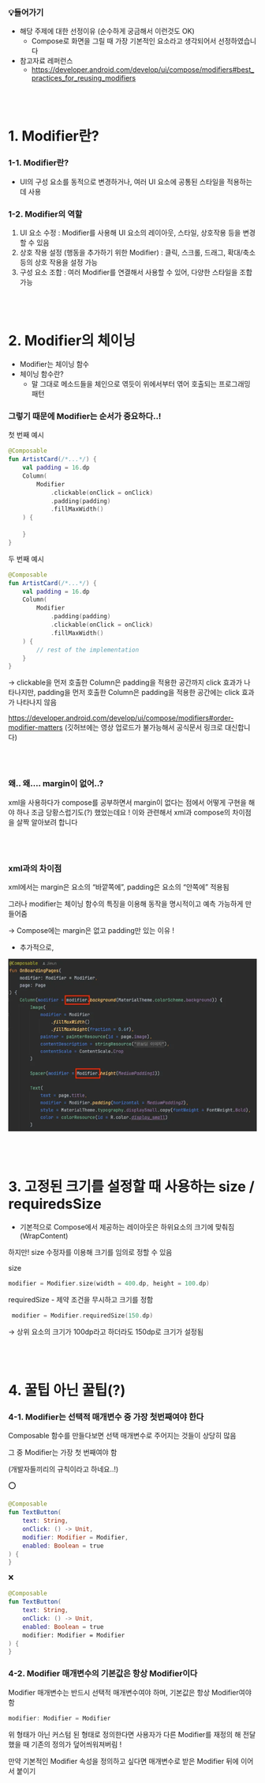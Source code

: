 ### 💡들어가기

- 해당 주제에 대한 선정이유 (순수하게 궁금해서 이런것도 OK)
    - Compose로 화면을 그릴 때 가장 기본적인 요소라고 생각되어서 선정하였습니다
- 참고자료 레퍼런스
    - https://developer.android.com/develop/ui/compose/modifiers#best_practices_for_reusing_modifiers
  
<br></br>

# 1. Modifier란?

### 1-1. Modifier란?

- UI의 구성 요소를 동적으로 변경하거나, 여러 UI 요소에 공통된 스타일을 적용하는 데 사용

### 1-2. Modifier의 역할

1. UI 요소 수정 : Modifier를 사용해 UI 요소의 레이아웃, 스타일, 상호작용 등을 변경할 수 있음
2. 상호 작용 설정 (행동을 추가하기 위한 Modifier) : 클릭, 스크롤, 드래그, 확대/축소 등의 상호 작용을 설정 가능
3. 구성 요소 조합 : 여러 Modifier를 연결해서 사용할 수 있어, 다양한 스타일을 조합 가능

<br></br>

# 2. Modifier의 체이닝

- Modifier는 체이닝 함수
- 체이닝 함수란?
    - 말 그대로 메소드들을 체인으로 엮듯이 위에서부터 엮어 호출되는 프로그래밍 패턴

### 그렇기 때문에 Modifier는 순서가 중요하다..!

첫 번째 예시

```kotlin
@Composable
fun ArtistCard(/*...*/) {
    val padding = 16.dp
    Column(
        Modifier
            .clickable(onClick = onClick)
            .padding(padding)
            .fillMaxWidth()
    ) {
        
    }
}
```



두 번째 예시

```kotlin
@Composable
fun ArtistCard(/*...*/) {
    val padding = 16.dp
    Column(
        Modifier
            .padding(padding)
            .clickable(onClick = onClick)
            .fillMaxWidth()
    ) {
        // rest of the implementation
    }
}
```

→ clickable을 먼저 호출한 Column은 padding을 적용한 공간까지 click 효과가 나타나지만,
padding을 먼저 호출한 Column은 padding을 적용한 공간에는 click 효과가 나타나지 않음

https://developer.android.com/develop/ui/compose/modifiers#order-modifier-matters
(깃허브에는 영상 업로드가 불가능해서 공식문서 링크로 대신합니다)

<br></br>

### 왜.. 왜…. margin이 없어..?
xml을 사용하다가 compose를 공부하면서 margin이 없다는 점에서 어떻게 구현을 해야 하나 조금 당황스럽기도(?) 했었는데요 !
이와 관련해서 xml과 compose의 차이점을 살짝 알아보려 합니다

<br></br>

### xml과의 차이점

xml에서는 margin은 요소의 “바깥쪽에”, padding은 요소의 “안쪽에” 적용됨

그러나 modifier는 체이닝 함수의 특징을 이용해 동작을 명시적이고 예측 가능하게 만들어줌

→ Compose에는 margin은 없고 padding만 있는 이유 !

+ 추가적으로,

![alt text](image.png)

<br></br>

# 3. 고정된 크기를 설정할 때 사용하는 size / requiredsSize

- 기본적으로 Compose에서 제공하는 레이아웃은 하위요소의 크기에 맞춰짐 (WrapContent)

하지만! size 수정자를 이용해 크기를 임의로 정할 수 있음

size

```kotlin
modifier = Modifier.size(width = 400.dp, height = 100.dp)
```

requiredSize - 제약 조건을 무시하고 크기를 정함

```kotlin
 modifier = Modifier.requiredSize(150.dp)
```

→ 상위 요소의 크기가 100dp라고 하더라도 150dp로 크기가 설정됨

<br></br>

# 4. 꿀팁 아닌 꿀팁(?)

### 4-1. Modifier는 선택적 매개변수 중 가장 첫번째여야 한다

Composable 함수를 만들다보면 선택 매개변수로 주어지는 것들이 상당히 많음

그 중 Modifier는 가장 첫 번째여야 함

(개발자들끼리의 규칙이라고 하네요..!)

⭕️

```kotlin
@Composable
fun TextButton(
    text: String,
    onClick: () -> Unit,
    modifier: Modifier = Modifier,
    enabled: Boolean = true
) {
}
```

❌

```kotlin
@Composable
fun TextButton(
    text: String,
    onClick: () -> Unit,
    enabled: Boolean = true
    modifier: Modifier = Modifier
) {
}
```

### 4-2. Modifier 매개변수의 기본값은 항상 Modifier이다

Modifier 매개변수는 반드시 선택적 매개변수여야 하며, 기본값은 항상 Modifier여야 함

```kotlin
modifier: Modifier = Modifier
```

위 형태가 아닌 커스텀 된 형태로 정의한다면 사용자가 다른 Modifier를 재정의 해 전달했을 때 기존의 정의가 덮어씌워져버림 !

만약 기본적인 Modifier 속성을 정의하고 싶다면 매개변수로 받은 Modifier 뒤에 이어서 붙이기
